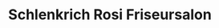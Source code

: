 ---
title: "Schlenkrich Rosi Friseursalon"
url: /neukirch-lausitz/schlenkrich-rosi-friseursalon/
shop: Friseur
---
